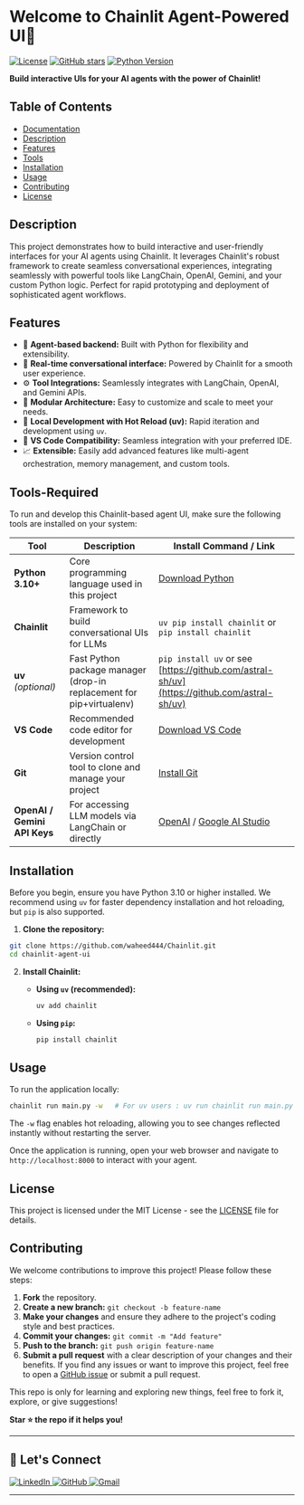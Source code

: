# Welcome to Chainlit Agent-Powered UI🚀

[![License](https://img.shields.io/badge/License-MIT-blue.svg)](https://opensource.org/licenses/MIT)
[![GitHub stars](https://img.shields.io/github/stars/waheed444/Chainlit.svg?style=social)](https://github.com/waheed444/Chainlit)
[![Python Version](https://img.shields.io/badge/python-3.10+-blue.svg)](https://www.python.org/)


**Build interactive UIs for your AI agents with the power of Chainlit!**

## Table of Contents

* [Documentation](https://docs.chainlit.io/get-started/overview)
* [Description](#description)
* [Features](#features)
* [Tools](#Tools-Required)
* [Installation](#installation)
* [Usage](#usage)
* [Contributing](#contributing)
* [License](#license)


## Description

This project demonstrates how to build interactive and user-friendly interfaces for your AI agents using Chainlit.  It leverages Chainlit's robust framework to create seamless conversational experiences, integrating seamlessly with powerful tools like LangChain, OpenAI, Gemini, and your custom Python logic.  Perfect for rapid prototyping and deployment of sophisticated agent workflows.


## Features

* 🧠 **Agent-based backend:**  Built with Python for flexibility and extensibility.
* 💬 **Real-time conversational interface:**  Powered by Chainlit for a smooth user experience.
* ⚙️ **Tool Integrations:**  Seamlessly integrates with LangChain, OpenAI, and Gemini APIs.
* 📂 **Modular Architecture:**  Easy to customize and scale to meet your needs.
* 🧪 **Local Development with Hot Reload (uv):**  Rapid iteration and development using `uv`.
* 🧱 **VS Code Compatibility:**  Seamless integration with your preferred IDE.
* 📈 **Extensible:**  Easily add advanced features like multi-agent orchestration, memory management, and custom tools.

## Tools-Required

To run and develop this Chainlit-based agent UI, make sure the following tools are installed on your system:

| Tool                | Description                                                                 | Install Command / Link                                      |
|---------------------|-----------------------------------------------------------------------------|--------------------------------------------------------------|
| **Python 3.10+**     | Core programming language used in this project                              | [Download Python](https://www.python.org/downloads/)         |
| **Chainlit**         | Framework to build conversational UIs for LLMs                              | `uv pip install chainlit` or `pip install chainlit`          |
| **uv** *(optional)*  | Fast Python package manager (drop-in replacement for pip+virtualenv)        | `pip install uv` or see [https://github.com/astral-sh/uv](https://github.com/astral-sh/uv) |
| **VS Code**          | Recommended code editor for development                                     | [Download VS Code](https://code.visualstudio.com/)           |
| **Git**              | Version control tool to clone and manage your project                       | [Install Git](https://git-scm.com/downloads)                 |
| **OpenAI / Gemini API Keys** | For accessing LLM models via LangChain or directly                     | [OpenAI](https://platform.openai.com/) / [Google AI Studio](https://aistudio.google.com/) |


## Installation

Before you begin, ensure you have Python 3.10 or higher installed.  We recommend using `uv` for faster dependency installation and hot reloading, but `pip` is also supported.


1. **Clone the repository:**

```bash
git clone https://github.com/waheed444/Chainlit.git
cd chainlit-agent-ui
```

2. **Install Chainlit:**

   * **Using `uv` (recommended):**

     ```bash
     uv add chainlit
     ```

   * **Using `pip`:**

     ```bash
     pip install chainlit
     ```

## Usage

To run the application locally:

```bash
chainlit run main.py -w   # For uv users : uv run chainlit run main.py -w 
```

The `-w` flag enables hot reloading, allowing you to see changes reflected instantly without restarting the server.

Once the application is running, open your web browser and navigate to `http://localhost:8000` to interact with your agent.

## License

This project is licensed under the MIT License - see the [LICENSE](LICENSE) file for details.


## Contributing

We welcome contributions to improve this project! Please follow these steps:

1. **Fork** the repository.
2. **Create a new branch:** `git checkout -b feature-name`
3. **Make your changes** and ensure they adhere to the project's coding style and best practices.
4. **Commit your changes:** `git commit -m "Add feature"`
5. **Push to the branch:** `git push origin feature-name`
6. **Submit a pull request** with a clear description of your changes and their benefits.
If you find any issues or want to improve this project, feel free to open a [GitHub issue](https://github.com/waheed444/Chainlit/issues) or submit a pull request.

This repo is only for learning and exploring new things, feel free to fork it, explore, or give suggestions!

**Star ⭐ the repo if it helps you!**

---

## 🙌 Let's Connect

<p align="left">
  <a href="https://www.linkedin.com/in/waheed444/?originalSubdomain=pk)" target="_blank">
    <img src="https://img.shields.io/badge/LinkedIn-blue?style=flat-square&logo=linkedin" alt="LinkedIn">
  </a>
  <a href="https://github.com/waheed444" target="_blank">
    <img src="https://img.shields.io/badge/GitHub-181717?style=flat-square&logo=github&logoColor=white" alt="GitHub">
  </a>
  <a href="waheedahmad5519@gmail.com" target="_blank">
    <img src="https://img.shields.io/badge/Gmail-D14836?style=flat-square&logo=gmail&logoColor=white" alt="Gmail">
  </a>
</p>

---
